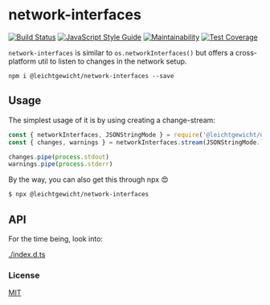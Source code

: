 # network-interfaces

<a href="https://travis-ci.org/martinheidegger/network-interfaces"><img src="https://travis-ci.org/martinheidegger/network-interfaces.svg?branch=master" alt="Build Status"/></a>
[![JavaScript Style Guide](https://img.shields.io/badge/code_style-standard-brightgreen.svg)](https://standardjs.com)
[![Maintainability](https://api.codeclimate.com/v1/badges/bcf4a208312035681141/maintainability)](https://codeclimate.com/github/martinheidegger/network-interfaces/maintainability)
[![Test Coverage](https://api.codeclimate.com/v1/badges/bcf4a208312035681141/test_coverage)](https://codeclimate.com/github/martinheidegger/network-interfaces/test_coverage)

`network-interfaces` is similar to `os.networkInterfaces()` but offers a cross-platform util to listen to changes
in the network setup.

`npm i @leichtgewicht/network-interfaces --save`

## Usage

The simplest usage of it is by using creating a change-stream:

```javascript
const { networkInterfaces, JSONStringMode } = require('@leichtgewicht/network-interfaces')
const { changes, warnings } = networkInterfaces.stream(JSONStringMode.line)

changes.pipe(process.stdout)
warnings.pipe(process.stderr)
```

By the way, you can also get this through npx 😍

```sh
$ npx @leichtgewicht/network-interfaces
```

## API

For the time being, look into:

[./index.d.ts](./index.d.ts)


### License 

[MIT](./LICENSE)
